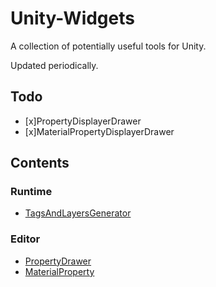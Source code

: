 # Unity-Widgets

A collection of potentially useful tools for Unity.

Updated periodically.

## Todo
- [x]PropertyDisplayerDrawer
- [x]MaterialPropertyDisplayerDrawer

## Contents

### Runtime
- [TagsAndLayersGenerator](/Assets/TagsAndLayersGenerator/)

### Editor
- [PropertyDrawer](/Assets/Property/)
- [MaterialProperty](/Assets/MaterialProperty/)